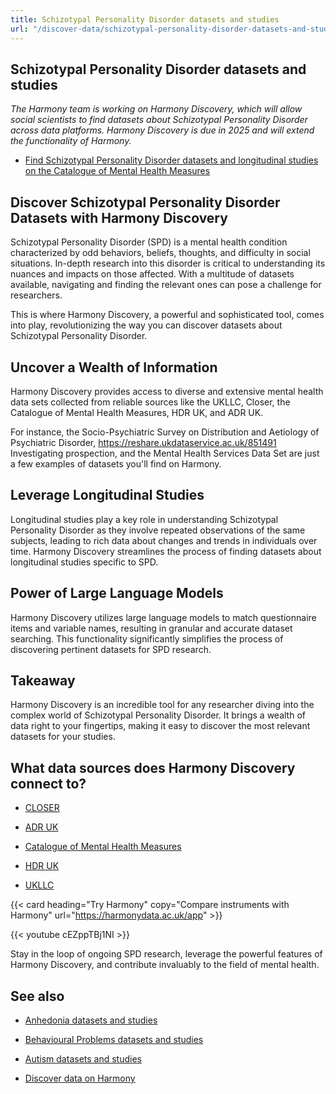 ```yaml
---
title: Schizotypal Personality Disorder datasets and studies
url: "/discover-data/schizotypal-personality-disorder-datasets-and-studies"
---
```


## Schizotypal Personality Disorder datasets and studies

*The Harmony team is working on Harmony Discovery, which will allow social scientists to find datasets about Schizotypal Personality Disorder across data platforms. Harmony Discovery is due in 2025 and will extend the functionality of Harmony.*

* [Find Schizotypal Personality Disorder datasets and longitudinal studies on the Catalogue of Mental Health Measures](https://www.cataloguementalhealth.ac.uk/?content=search&query=Topic:schizotypal+personality+disorder)

## Discover Schizotypal Personality Disorder Datasets with Harmony Discovery

Schizotypal Personality Disorder (SPD) is a mental health condition characterized by odd behaviors, beliefs, thoughts, and difficulty in social situations. In-depth research into this disorder is critical to understanding its nuances and impacts on those affected. With a multitude of datasets available, navigating and finding the relevant ones can pose a challenge for researchers. 

This is where Harmony Discovery, a powerful and sophisticated tool, comes into play, revolutionizing the way you can discover datasets about Schizotypal Personality Disorder.

## Uncover a Wealth of Information

Harmony Discovery provides access to diverse and extensive mental health data sets collected from reliable sources like the UKLLC, Closer, the Catalogue of Mental Health Measures, HDR UK, and ADR UK. 

For instance, the Socio-Psychiatric Survey on Distribution and Aetiology of Psychiatric Disorder, https://reshare.ukdataservice.ac.uk/851491 Investigating prospection, and the Mental Health Services Data Set are just a few examples of datasets you'll find on Harmony. 

## Leverage Longitudinal Studies

Longitudinal studies play a key role in understanding Schizotypal Personality Disorder as they involve repeated observations of the same subjects, leading to rich data about changes and trends in individuals over time. Harmony Discovery streamlines the process of finding datasets about longitudinal studies specific to SPD.

## Power of Large Language Models

Harmony Discovery utilizes large language models to match questionnaire items and variable names, resulting in granular and accurate dataset searching. This functionality significantly simplifies the process of discovering pertinent datasets for SPD research. 

## Takeaway

Harmony Discovery is an incredible tool for any researcher diving into the complex world of Schizotypal Personality Disorder. It brings a wealth of data right to your fingertips, making it easy to discover the most relevant datasets for your studies.


## What data sources does Harmony Discovery connect to?

* [CLOSER](https://closer.ac.uk/)

* [ADR UK](https://www.adruk.org/data-access/data-catalogue/)

* [Catalogue of Mental Health Measures](https://www.cataloguementalhealth.ac.uk/)

* [HDR UK](https://www.healthdatagateway.org/)

* [UKLLC](https://explore.ukllc.ac.uk)

{{< card heading="Try Harmony" copy="Compare instruments with Harmony" url="https://harmonydata.ac.uk/app" >}}

{{< youtube cEZppTBj1NI >}}


Stay in the loop of ongoing SPD research, leverage the powerful features of Harmony Discovery, and contribute invaluably to the field of mental health.

## See also

* [Anhedonia datasets and studies](/discover-data/anhedonia-datasets-and-studies)

* [Behavioural Problems datasets and studies](/discover-data/behavioural-problems-datasets-and-studies)

* [Autism datasets and studies](/discover-data/autism-datasets-and-studies)

* [Discover data on Harmony](/discover-data/)